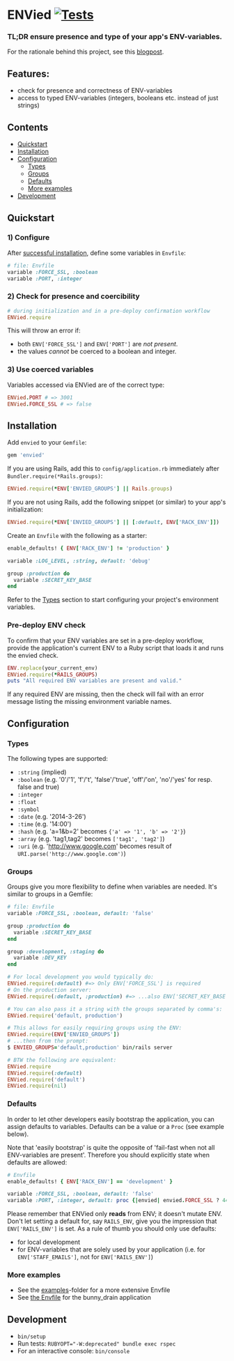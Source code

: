 # ENVied [![Tests](https://github.com/javierjulio/envied/actions/workflows/tests.yml/badge.svg)](https://github.com/javierjulio/envied/actions/workflows/tests.yml)

### TL;DR ensure presence and type of your app's ENV-variables.

For the rationale behind this project, see this [blogpost](http://www.gertgoet.com/2014/10/14/envied-or-how-i-stopped-worrying-about-ruby-s-env.html).

## Features:

* check for presence and correctness of ENV-variables
* access to typed ENV-variables (integers, booleans etc. instead of just strings)

## Contents

* [Quickstart](#quickstart)
* [Installation](#installation)
* [Configuration](#configuration)
  * [Types](#types)
  * [Groups](#groups)
  * [Defaults](#defaults)
  * [More examples](#more-examples)
* [Development](#development)

## Quickstart

### 1) Configure

After [successful installation](#installation), define some variables in `Envfile`:

```ruby
# file: Envfile
variable :FORCE_SSL, :boolean
variable :PORT, :integer
```

### 2) Check for presence and coercibility

```ruby
# during initialization and in a pre-deploy confirmation workflow
ENVied.require
```

This will throw an error if:
* both `ENV['FORCE_SSL']` and `ENV['PORT']` are *not present*.
* the values *cannot* be coerced to a boolean and integer.

### 3) Use coerced variables

Variables accessed via ENVied are of the correct type:

```ruby
ENVied.PORT # => 3001
ENVied.FORCE_SSL # => false
```

## Installation

Add `envied` to your `Gemfile`:

```ruby
gem 'envied'
```

If you are using Rails, add this to `config/application.rb` immediately after `Bundler.require(*Rails.groups)`:

```ruby
ENVied.require(*ENV['ENVIED_GROUPS'] || Rails.groups)
```

If you are not using Rails, add the following snippet (or similar) to your app's initialization:

```ruby
ENVied.require(*ENV['ENVIED_GROUPS'] || [:default, ENV['RACK_ENV']])
```

Create an `Envfile` with the following as a starter:

```ruby
enable_defaults! { ENV['RACK_ENV'] != 'production' }

variable :LOG_LEVEL, :string, default: 'debug'

group :production do
  variable :SECRET_KEY_BASE
end
```

Refer to the [Types](#types) section to start configuring your project's environment variables.

### Pre-deploy ENV check

To confirm that your ENV variables are set in a pre-deploy workflow, provide the application's current ENV to a Ruby script that loads it and runs the envied check.

```ruby
ENV.replace(your_current_env)
ENVied.require(*RAILS_GROUPS)
puts "All required ENV variables are present and valid."
```

If any required ENV are missing, then the check will fail with an error message listing the missing environment variable names.

## Configuration

### Types

The following types are supported:

* `:string` (implied)
* `:boolean` (e.g. '0'/'1', 'f'/'t', 'false'/'true', 'off'/'on', 'no'/'yes' for resp. false and true)
* `:integer`
* `:float`
* `:symbol`
* `:date` (e.g. '2014-3-26')
* `:time` (e.g. '14:00')
* `:hash` (e.g. 'a=1&b=2' becomes `{'a' => '1', 'b' => '2'}`)
* `:array` (e.g. 'tag1,tag2' becomes `['tag1', 'tag2']`)
* `:uri` (e.g. 'http://www.google.com' becomes result of `URI.parse('http://www.google.com')`)

### Groups

Groups give you more flexibility to define when variables are needed.
It's similar to groups in a Gemfile:

```ruby
# file: Envfile
variable :FORCE_SSL, :boolean, default: 'false'

group :production do
  variable :SECRET_KEY_BASE
end

group :development, :staging do
  variable :DEV_KEY
end
```

```ruby
# For local development you would typically do:
ENVied.require(:default) #=> Only ENV['FORCE_SSL'] is required
# On the production server:
ENVied.require(:default, :production) #=> ...also ENV['SECRET_KEY_BASE'] is required

# You can also pass it a string with the groups separated by comma's:
ENVied.require('default, production')

# This allows for easily requiring groups using the ENV:
ENVied.require(ENV['ENVIED_GROUPS'])
# ...then from the prompt:
$ ENVIED_GROUPS='default,production' bin/rails server

# BTW the following are equivalent:
ENVied.require
ENVied.require(:default)
ENVied.require('default')
ENVied.require(nil)
```

### Defaults

In order to let other developers easily bootstrap the application, you can assign defaults to variables.
Defaults can be a value or a `Proc` (see example below).

Note that 'easily bootstrap' is quite the opposite of 'fail-fast when not all ENV-variables are present'. Therefore you should explicitly state when defaults are allowed:

```ruby
# Envfile
enable_defaults! { ENV['RACK_ENV'] == 'development' }

variable :FORCE_SSL, :boolean, default: 'false'
variable :PORT, :integer, default: proc {|envied| envied.FORCE_SSL ? 443 : 80 }
```

Please remember that ENVied only **reads** from ENV; it doesn't mutate ENV.
Don't let setting a default for, say `RAILS_ENV`, give you the impression that `ENV['RAILS_ENV']` is set.
As a rule of thumb you should only use defaults:
* for local development
* for ENV-variables that are solely used by your application (i.e. for `ENV['STAFF_EMAILS']`, not for `ENV['RAILS_ENV']`)

### More examples

* See the [examples](/examples)-folder for a more extensive Envfile
* See [the Envfile](https://github.com/eval/bunny_drain/blob/c54d7d977afb5e23a92da7a2fd0d39f6a7e29bf1/Envfile) for the bunny_drain application

## Development

- `bin/setup`
- Run tests: `RUBYOPT="-W:deprecated" bundle exec rspec`
- For an interactive console: `bin/console`
